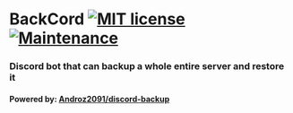 BackCord
[![MIT license](https://img.shields.io/badge/License-MIT-blue.svg)](https://lbesson.mit-license.org/)
[![Maintenance](https://img.shields.io/badge/Maintained%3F-yes-green.svg)](https://GitHub.com/Naereen/StrapDown.js/graphs/commit-activity)
====

### Discord bot that can backup a whole entire server and restore it
#### Powered by: [Androz2091/discord-backup](https://github.com/Androz2091/discord-backup)
